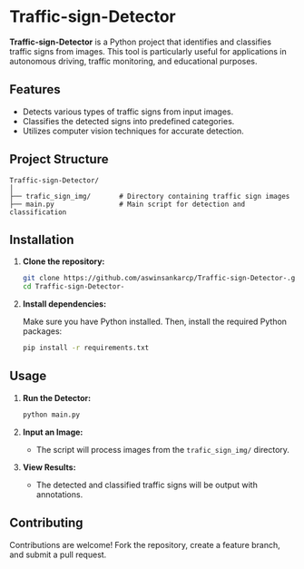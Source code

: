 

# Traffic-sign-Detector

**Traffic-sign-Detector** is a Python project that identifies and classifies traffic signs from images. This tool is particularly useful for applications in autonomous driving, traffic monitoring, and educational purposes.

## Features

- Detects various types of traffic signs from input images.
- Classifies the detected signs into predefined categories.
- Utilizes computer vision techniques for accurate detection.

## Project Structure

```plaintext
Traffic-sign-Detector/
│
├── trafic_sign_img/       # Directory containing traffic sign images
├── main.py                # Main script for detection and classification
```

## Installation

1. **Clone the repository:**

   ```bash
   git clone https://github.com/aswinsankarcp/Traffic-sign-Detector-.git
   cd Traffic-sign-Detector-
   ```

2. **Install dependencies:**

   Make sure you have Python installed. Then, install the required Python packages:

   ```bash
   pip install -r requirements.txt
   ```

## Usage

1. **Run the Detector:**

   ```bash
   python main.py
   ```

2. **Input an Image:**
   - The script will process images from the `trafic_sign_img/` directory.

3. **View Results:**
   - The detected and classified traffic signs will be output with annotations.

## Contributing

Contributions are welcome! Fork the repository, create a feature branch, and submit a pull request.



